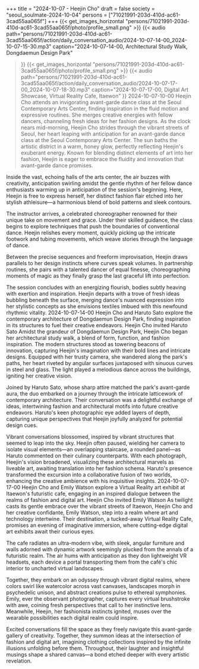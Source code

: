 +++
title = "2024-10-07 - Heejin Cho"
draft = false
society = "seoul_soulmate-2024-10-04"
persons = ["71021991-203d-410d-ac61-3cad55aa065f"]
+++
{{< get_images_horizontal "persons/71021991-203d-410d-ac61-3cad55aa065f/photo/profile_small.png" >}}
{{< audio
    path="persons/71021991-203d-410d-ac61-3cad55aa065f/action/daily_conversation_audio/2024-10-07-14-00_2024-10-07-15-30.mp3" 
    caption="2024-10-07-14-00, Architectural Study Walk, Dongdaemun Design Park"
>}}
{{< get_images_horizontal "persons/71021991-203d-410d-ac61-3cad55aa065f/photo/profile_small.png" >}}
{{< audio
    path="persons/71021991-203d-410d-ac61-3cad55aa065f/action/daily_conversation_audio/2024-10-07-17-00_2024-10-07-18-30.mp3" 
    caption="2024-10-07-17-00, Digital Art Showcase, Virtual Reality Cafe, Itaewon"
>}}
2024-10-07-10-00
Heejin Cho attends an invigorating avant-garde dance class at the Seoul Contemporary Arts Center, finding inspiration in the fluid motion and expressive routines. She merges creative energies with fellow dancers, channeling fresh ideas for her fashion designs.
As the clock nears mid-morning, Heejin Cho strides through the vibrant streets of Seoul, her heart leaping with anticipation for an avant-garde dance class at the Seoul Contemporary Arts Center. The sun baths the artistic district in a warm, honey glow, perfectly reflecting Heejin's exuberant energy. Known for blending distinct elements of art into her fashion, Heejin is eager to embrace the fluidity and innovation that avant-garde dance promises.

Inside the vast, echoing halls of the arts center, the air buzzes with creativity, anticipation swirling amidst the gentle rhythm of her fellow dance enthusiasts warming up in anticipation of the session's beginning. Here, Heejin is free to express herself, her distinct fashion flair etched into her stylish athleisure—a harmonious blend of bold patterns and sleek contours.

The instructor arrives, a celebrated choreographer renowned for their unique take on movement and grace. Under their skilled guidance, the class begins to explore techniques that push the boundaries of conventional dance. Heejin relishes every moment, quickly picking up the intricate footwork and tubing movements, which weave stories through the language of dance.

Between the precise sequences and freeform improvisation, Heejin draws parallels to her design instincts where curves speak volumes. In partnership routines, she pairs with a talented dancer of equal finesse, choreographing moments of magic as they finally grasp the last graceful lift into perfection.

The session concludes with an energizing flourish, bodies subtly heaving with exertion and inspiration. Heejin departs with a trove of fresh ideas bubbling beneath the surface, merging dance's nuanced expression into her stylistic concepts as she envisions textiles imbued with this newfound rhythmic vitality.
2024-10-07-14-00
Heejin Cho and Haruto Sato explore the contemporary architecture of Dongdaemun Design Park, finding inspiration in its structures to fuel their creative endeavors.
Heejin Cho invited Haruto Sato
Amidst the grandeur of Dongdaemun Design Park, Heejin Cho began her architectural study walk, a blend of form, function, and fashion inspiration. The modern structures stood as towering beacons of innovation, capturing Heejin's imagination with their bold lines and intricate designs. Equipped with her trusty camera, she wandered along the park's paths, her heart riveted by angular surfaces juxtaposed with sinuous curves in steel and glass. The light played a melodious dance across the buildings, igniting her creative vision.

Joined by Haruto Sato, whose sharp attire matched the park's avant-garde aura, the duo embarked on a journey through the intricate latticework of contemporary architecture. Their conversation was a delightful exchange of ideas, intertwining fashion and architectural motifs into future creative endeavors. Haruto's keen photographic eye added layers of depth, capturing unique perspectives that Heejin joyfully analyzed for potential design cues.

Vibrant conversations blossomed, inspired by vibrant structures that seemed to leap into the sky. Heejin often paused, wielding her camera to isolate visual elements—an overlapping staircase, a rounded panel—as Haruto commented on their culinary counterparts. With each photograph, Heejin's vision broadened, visualizing these architectural marvels as liveable art, awaiting translation into her fashion schema. Haruto's presence transformed the excursion into a collaborative fusion of two worlds, enhancing the creative ambience with his inquisitive insights.
2024-10-07-17-00
Heejin Cho and Emily Watson explore a Virtual Reality art exhibit at Itaewon's futuristic cafe, engaging in an inspired dialogue between the realms of fashion and digital art.
Heejin Cho invited Emily Watson
As twilight casts its gentle embrace over the vibrant streets of Itaewon, Heejin Cho and her creative confidante, Emily Watson, step into a realm where art and technology intertwine. Their destination, a tucked-away Virtual Reality Cafe, promises an evening of imaginative immersion, where cutting-edge digital art exhibits await their curious eyes.

The cafe radiates an ultra-modern vibe, with sleek, angular furniture and walls adorned with dynamic artwork seemingly plucked from the annals of a futuristic realm. The air hums with anticipation as they don lightweight VR headsets, each device a portal transporting them from the café's chic interior to uncharted virtual landscapes.

Together, they embark on an odyssey through vibrant digital realms, where colors swirl like watercolor across vast canvases, landscapes morph in psychedelic unison, and abstract creations pulse to ethereal symphonies. Emily, ever the observant photographer, captures every virtual brushstroke with awe, coining fresh perspectives that call to her instinctive lens. Meanwhile, Heejin, her fashionista instincts ignited, muses over the wearable possibilities each digital realm could inspire.

Excited conversations fill the space as they freely navigate this avant-garde gallery of creativity. Together, they summon ideas at the intersection of fashion and digital art, imagining clothing collections inspired by the infinite illusions unfolding before them. Throughout, their laughter and insightful musings shape a shared canvas—a bond etched deeper with every artistic revelation.
